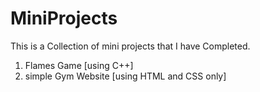 # MiniProjects
This is a  Collection of mini projects that I have Completed.<br>
1. Flames Game [using C++]
2. simple Gym Website [using HTML and CSS only] 

